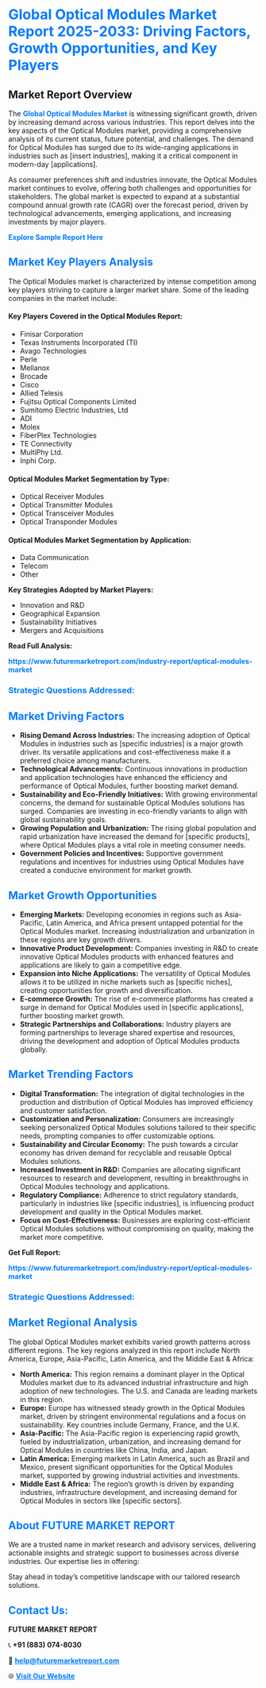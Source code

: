 <h1 style="color: #007BFF;">Global Optical Modules Market Report 2025-2033: Driving Factors, Growth Opportunities, and Key Players</h1>

<section id="overview">
<h2>Market Report Overview</h2>
<p>The <a href="https://www.futuremarketreport.com/industry-report/optical-modules-market" style="color: #007BFF; text-decoration: none;"><strong>Global Optical Modules Market</strong></a> is witnessing significant growth, driven by increasing demand across various industries. This report delves into the key aspects of the Optical Modules market, providing a comprehensive analysis of its current status, future potential, and challenges. The demand for Optical Modules has surged due to its wide-ranging applications in industries such as [insert industries], making it a critical component in modern-day [applications].</p>
<p>As consumer preferences shift and industries innovate, the Optical Modules market continues to evolve, offering both challenges and opportunities for stakeholders. The global market is expected to expand at a substantial compound annual growth rate (CAGR) over the forecast period, driven by technological advancements, emerging applications, and increasing investments by major players.</p>
</section>

<section id="overview">
<p><a href="https://www.futuremarketreport.com/request-sample/reportId=92115" style="color: #007BFF; text-decoration: none;"><strong>Explore Sample Report Here</strong></a></p>
</section>

<section id="key-players">
<h2 style="color: #007BFF;">Market Key Players Analysis</h2>
<p>The Optical Modules market is characterized by intense competition among key players striving to capture a larger market share. Some of the leading companies in the market include:</p>
<h4>Key Players Covered in the Optical Modules Report:</h4>
<ul><li>Finisar Corporation</li><li>Texas Instruments Incorporated (TI)</li><li>Avago Technologies</li><li>Perle</li><li>Mellanox</li><li>Brocade</li><li>Cisco</li><li>Allied Telesis</li><li>Fujitsu Optical Components Limited</li><li>Sumitomo Electric Industries, Ltd</li><li>ADI</li><li>Molex</li><li>FiberPlex Technologies</li><li>TE Connectivity</li><li>MultiPhy Ltd.</li><li>Inphi Corp.</li></ul>
<h4>Optical Modules Market Segmentation by Type:</h4>
<ul><li>Optical Receiver Modules</li><li>Optical Transmitter Modules</li><li>Optical Transceiver Modules</li><li>Optical Transponder Modules</li></ul>

<h4>Optical Modules Market Segmentation by Application:</h4>
<ul><li>Data Communication</li><li>Telecom</li><li>Other</li></ul>
<p><strong>Key Strategies Adopted by Market Players:</strong></p>
<ul>
<li>Innovation and R&D</li>
<li>Geographical Expansion</li>
<li>Sustainability Initiatives</li>
<li>Mergers and Acquisitions</li>
</ul>
</section>

<section>
<p><strong>Read Full Analysis: </strong></p><a href="https://www.futuremarketreport.com/industry-report/optical-modules-market" style="color: #007BFF; text-decoration: none;"><strong>https://www.futuremarketreport.com/industry-report/optical-modules-market</strong></a>
<h3 style="color: #007BFF;">Strategic Questions Addressed:</h3>
</section>

<section id="driving-factors">
<h2 style="color: #007BFF;">Market Driving Factors</h2>
<ul>
<li><strong>Rising Demand Across Industries:</strong> The increasing adoption of Optical Modules in industries such as [specific industries] is a major growth driver. Its versatile applications and cost-effectiveness make it a preferred choice among manufacturers.</li>
<li><strong>Technological Advancements:</strong> Continuous innovations in production and application technologies have enhanced the efficiency and performance of Optical Modules, further boosting market demand.</li>
<li><strong>Sustainability and Eco-Friendly Initiatives:</strong> With growing environmental concerns, the demand for sustainable Optical Modules solutions has surged. Companies are investing in eco-friendly variants to align with global sustainability goals.</li>
<li><strong>Growing Population and Urbanization:</strong> The rising global population and rapid urbanization have increased the demand for [specific products], where Optical Modules plays a vital role in meeting consumer needs.</li>
<li><strong>Government Policies and Incentives:</strong> Supportive government regulations and incentives for industries using Optical Modules have created a conducive environment for market growth.</li>
</ul>
</section>

<section id="growth-opportunities">
<h2 style="color: #007BFF;">Market Growth Opportunities</h2>
<ul>
<li><strong>Emerging Markets:</strong> Developing economies in regions such as Asia-Pacific, Latin America, and Africa present untapped potential for the Optical Modules market. Increasing industrialization and urbanization in these regions are key growth drivers.</li>
<li><strong>Innovative Product Development:</strong> Companies investing in R&D to create innovative Optical Modules products with enhanced features and applications are likely to gain a competitive edge.</li>
<li><strong>Expansion into Niche Applications:</strong> The versatility of Optical Modules allows it to be utilized in niche markets such as [specific niches], creating opportunities for growth and diversification.</li>
<li><strong>E-commerce Growth:</strong> The rise of e-commerce platforms has created a surge in demand for Optical Modules used in [specific applications], further boosting market growth.</li>
<li><strong>Strategic Partnerships and Collaborations:</strong> Industry players are forming partnerships to leverage shared expertise and resources, driving the development and adoption of Optical Modules products globally.</li>
</ul>
</section>

<section id="trending-factors">
<h2 style="color: #007BFF;">Market Trending Factors</h2>
<ul>
<li><strong>Digital Transformation:</strong> The integration of digital technologies in the production and distribution of Optical Modules has improved efficiency and customer satisfaction.</li>
<li><strong>Customization and Personalization:</strong> Consumers are increasingly seeking personalized Optical Modules solutions tailored to their specific needs, prompting companies to offer customizable options.</li>
<li><strong>Sustainability and Circular Economy:</strong> The push towards a circular economy has driven demand for recyclable and reusable Optical Modules solutions.</li>
<li><strong>Increased Investment in R&D:</strong> Companies are allocating significant resources to research and development, resulting in breakthroughs in Optical Modules technology and applications.</li>
<li><strong>Regulatory Compliance:</strong> Adherence to strict regulatory standards, particularly in industries like [specific industries], is influencing product development and quality in the Optical Modules market.</li>
<li><strong>Focus on Cost-Effectiveness:</strong> Businesses are exploring cost-efficient Optical Modules solutions without compromising on quality, making the market more competitive.</li>
</ul>
</section>

<section>
<p><strong>Get Full Report: </strong></p><a href="https://www.futuremarketreport.com/industry-report/optical-modules-market" style="color: #007BFF; text-decoration: none;"><strong>https://www.futuremarketreport.com/industry-report/optical-modules-market</strong></a>
<h3 style="color: #007BFF;">Strategic Questions Addressed:</h3>
</section>


<section id="regional-analysis">
<h2 style="color: #007BFF;">Market Regional Analysis</h2>
<p>The global Optical Modules market exhibits varied growth patterns across different regions. The key regions analyzed in this report include North America, Europe, Asia-Pacific, Latin America, and the Middle East & Africa:</p>
<ul>
<li><strong>North America:</strong> This region remains a dominant player in the Optical Modules market due to its advanced industrial infrastructure and high adoption of new technologies. The U.S. and Canada are leading markets in this region.</li>
<li><strong>Europe:</strong> Europe has witnessed steady growth in the Optical Modules market, driven by stringent environmental regulations and a focus on sustainability. Key countries include Germany, France, and the U.K.</li>
<li><strong>Asia-Pacific:</strong> The Asia-Pacific region is experiencing rapid growth, fueled by industrialization, urbanization, and increasing demand for Optical Modules in countries like China, India, and Japan.</li>
<li><strong>Latin America:</strong> Emerging markets in Latin America, such as Brazil and Mexico, present significant opportunities for the Optical Modules market, supported by growing industrial activities and investments.</li>
<li><strong>Middle East & Africa:</strong> The region’s growth is driven by expanding industries, infrastructure development, and increasing demand for Optical Modules in sectors like [specific sectors].</li>
</ul>
</section>

<footer>
<h2 style="color: #007BFF;">About FUTURE MARKET REPORT</h2>
<p>We are a trusted name in market research and advisory services, delivering actionable insights and strategic support to businesses across diverse industries. Our expertise lies in offering:</p>

<p>Stay ahead in today’s competitive landscape with our tailored research solutions.</p>

<h2 style="color: #007BFF;">Contact Us:</h2>
<p><strong>FUTURE MARKET REPORT</strong></p>
<p>📞 <strong>+91 (883) 074-8030</strong></p>
<p>📧 <strong><a href="mailto:help@futuremarketreport.com" style="color: #007BFF;">help@futuremarketreport.com</a></strong></p>
<p>🌐 <strong><a href="https://www.futuremarketreport.com/" style="color: #007BFF;">Visit Our Website</a></strong></p>
</footer>